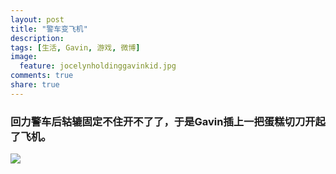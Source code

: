 ```yaml
---
layout: post
title: "警车变飞机"
description: 
tags: [生活, Gavin, 游戏, 微博]
image:
  feature: jocelynholdinggavinkid.jpg
comments: true
share: true
---
```


### 回力警车后轱辘固定不住开不了了，于是Gavin插上一把蛋糕切刀开起了飞机。 ###

![](http://i.imgur.com/KK4821x.jpg)
